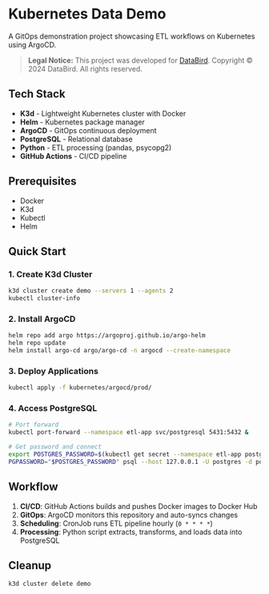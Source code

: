 # Kubernetes Data Demo

A GitOps demonstration project showcasing ETL workflows on Kubernetes using ArgoCD.

> **Legal Notice:** This project was developed for [DataBird](https://databird.co). 
> Copyright © 2024 DataBird. All rights reserved.

## Tech Stack

- **K3d** - Lightweight Kubernetes cluster with Docker
- **Helm** - Kubernetes package manager
- **ArgoCD** - GitOps continuous deployment
- **PostgreSQL** - Relational database
- **Python** - ETL processing (pandas, psycopg2)
- **GitHub Actions** - CI/CD pipeline

## Prerequisites

- Docker
- K3d
- Kubectl
- Helm

## Quick Start

### 1. Create K3d Cluster
```bash
k3d cluster create demo --servers 1 --agents 2
kubectl cluster-info
```

### 2. Install ArgoCD
```bash
helm repo add argo https://argoproj.github.io/argo-helm
helm repo update
helm install argo-cd argo/argo-cd -n argocd --create-namespace
```

### 3. Deploy Applications
```bash
kubectl apply -f kubernetes/argocd/prod/
```

### 4. Access PostgreSQL
```bash
# Port forward
kubectl port-forward --namespace etl-app svc/postgresql 5431:5432 &

# Get password and connect
export POSTGRES_PASSWORD=$(kubectl get secret --namespace etl-app postgresql -o jsonpath="{.data.postgres-password}" | base64 -d)
PGPASSWORD="$POSTGRES_PASSWORD" psql --host 127.0.0.1 -U postgres -d postgres -p 5431
```

## Workflow

1. **CI/CD**: GitHub Actions builds and pushes Docker images to Docker Hub
2. **GitOps**: ArgoCD monitors this repository and auto-syncs changes
3. **Scheduling**: CronJob runs ETL pipeline hourly (`0 * * * *`)
4. **Processing**: Python script extracts, transforms, and loads data into PostgreSQL

## Cleanup

```bash
k3d cluster delete demo
```
